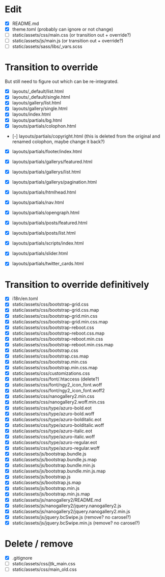 # Edit
- [x] README.md
- [x] theme.toml (probably can ignore or not change)
- [ ] static/assets/css/main.css (or transition out + override?)
- [ ] static/assets/js/main.js  (or transition out + override?)
- [ ] static/assets/sass/libs/_vars.scss

# Transition to override
But still need to figure out which can be re-integrated.
- [x] layouts/_default/list.html
- [x] layouts/_default/single.html
- [x] layouts/gallery/list.html
- [x] layouts/gallery/single.html
- [x] layouts/index.html
- [x] layouts/partials/bg.html
- [x] layouts/partials/colophon.html
- [-] layouts/partials/copyright.html (this is deleted from the original and renamed colophon, maybe change it back?)
- [x] layouts/partials/footer/index.html
- [x] layouts/partials/gallerys/featured.html
- [x] layouts/partials/gallerys/list.html
- [x] layouts/partials/gallerys/pagination.html
- [x] layouts/partials/htmlhead.html
- [x] layouts/partials/nav.html
- [x] layouts/partials/opengraph.html
- [x] layouts/partials/posts/featured.html
- [x] layouts/partials/posts/list.html
- [x] layouts/partials/scripts/index.html
- [x] layouts/partials/slider.html
- [x] layouts/partials/twitter_cards.html


# Transition to override definitively
- [x] i18n/en.toml
- [x] static/assets/css/bootstrap-grid.css
- [x] static/assets/css/bootstrap-grid.css.map
- [x] static/assets/css/bootstrap-grid.min.css
- [x] static/assets/css/bootstrap-grid.min.css.map
- [x] static/assets/css/bootstrap-reboot.css
- [x] static/assets/css/bootstrap-reboot.css.map
- [x] static/assets/css/bootstrap-reboot.min.css
- [x] static/assets/css/bootstrap-reboot.min.css.map
- [x] static/assets/css/bootstrap.css
- [x] static/assets/css/bootstrap.css.map
- [x] static/assets/css/bootstrap.min.css
- [x] static/assets/css/bootstrap.min.css.map
- [x] static/assets/css/customizations.css
- [x] static/assets/css/font/.htaccess (delete?)
- [x] static/assets/css/font/ngy2_icon_font.woff
- [x] static/assets/css/font/ngy2_icon_font.woff2
- [x] static/assets/css/nanogallery2.min.css
- [x] static/assets/css/nanogallery2.woff.min.css
- [x] static/assets/css/type/azuro-bold.eot
- [x] static/assets/css/type/azuro-bold.woff
- [x] static/assets/css/type/azuro-bolditalic.eot
- [x] static/assets/css/type/azuro-bolditalic.woff
- [x] static/assets/css/type/azuro-italic.eot
- [x] static/assets/css/type/azuro-italic.woff
- [x] static/assets/css/type/azuro-regular.eot
- [x] static/assets/css/type/azuro-regular.woff
- [x] static/assets/js/bootstrap.bundle.js
- [x] static/assets/js/bootstrap.bundle.js.map
- [x] static/assets/js/bootstrap.bundle.min.js
- [x] static/assets/js/bootstrap.bundle.min.js.map
- [x] static/assets/js/bootstrap.js
- [x] static/assets/js/bootstrap.js.map
- [x] static/assets/js/bootstrap.min.js
- [x] static/assets/js/bootstrap.min.js.map
- [x] static/assets/js/nanogallery2/README.md
- [x] static/assets/js/nanogallery2/jquery.nanogallery2.js
- [x] static/assets/js/nanogallery2/jquery.nanogallery2.min.js
- [x] static/assets/js/jquery.bcSwipe.js (remove? no carosel?)
- [x] static/assets/js/jquery.bcSwipe.min.js (remove? no carosel?)

# Delete / remove
- [x] .gitignore
- [ ] static/assets/css/jtk_main.css
- [ ] static/assets/css/main_old.css